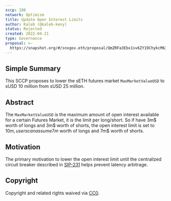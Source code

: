 ```yaml
---
sccp: 188
network: Optimism
title: Update Open Interest Limits
author: Kaleb (@kaleb-keny)
status: Rejected
created: 2022-04-21
type: Governance
proposal: >-
  https://snapshot.org/#/snxgov.eth/proposal/QmZRFa3Ebx1sv6ZY19ChykcM63GCeYYffrZaWNLt6wXWXf
---
```


## Simple Summary

<!--"If you can't explain it simply, you don't understand it well enough." Provide a simplified and layman-accessible explanation of the SCCP.-->

This SCCP proposes to lower the sETH futures market `MaxMarketValueUSD` to sUSD 10 million from sUSD 25 million. 

## Abstract

<!--A short (~200 word) description of the variable change proposed.-->

The `MaxMarketValueUSD` is the maximum amount of open interest available for a certain Futures Market, it is the limit per long/short. So if have 3m$ worth of longs and 3m$ worth of shorts, the open interest limit is set to 10m$, users can assume 7m$ worth of longs and 7m$ worth of shorts.

## Motivation

<!--The motivation is critical for SCCPs that want to update variables within Synthetix. It should clearly explain why the existing variable is not incentive aligned. SCCP submissions without sufficient motivation may be rejected outright.-->

The primary motivation to lower the open interest limit until the centralized circuit breaker described in [SIP-231](https://sips.synthetix.io/sips/sip-231/) helps prevent latency arbitrage.

## Copyright

Copyright and related rights waived via [CC0](https://creativecommons.org/publicdomain/zero/1.0/).
